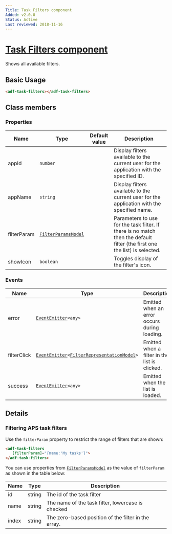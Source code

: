 ```yaml
---
Title: Task Filters component
Added: v2.0.0
Status: Active
Last reviewed: 2018-11-16
---
```


# [Task Filters component](../../../lib/process-services/src/lib/task-list/components/task-filters.component.ts "Defined in task-filters.component.ts")

Shows all available filters.

## Basic Usage

```html
<adf-task-filters></adf-task-filters>
```

## Class members

### Properties

| Name        | Type                                                                                          | Default value | Description                                                                                                               |
| ----------- | --------------------------------------------------------------------------------------------- | ------------- | ------------------------------------------------------------------------------------------------------------------------- |
| appId       | `number`                                                                                      |               | Display filters available to the current user for the application with the specified ID.                                  |
| appName     | `string`                                                                                      |               | Display filters available to the current user for the application with the specified name.                                |
| filterParam | [`FilterParamsModel`](../../../lib/process-services/src/lib/task-list/models/filter.model.ts) |               | Parameters to use for the task filter. If there is no match then the default filter (the first one the list) is selected. |
| showIcon    | `boolean`                                                                                     |               | Toggles display of the filter's icon.                                                                                     |

### Events

| Name        | Type                                                                                                                                                                  | Description                                   |
| ----------- | --------------------------------------------------------------------------------------------------------------------------------------------------------------------- | --------------------------------------------- |
| error       | [`EventEmitter`](https://angular.io/api/core/EventEmitter)`<any>`                                                                                                     | Emitted when an error occurs during loading.  |
| filterClick | [`EventEmitter`](https://angular.io/api/core/EventEmitter)`<`[`FilterRepresentationModel`](../../../lib/process-services/src/lib/task-list/models/filter.model.ts)`>` | Emitted when a filter in the list is clicked. |
| success     | [`EventEmitter`](https://angular.io/api/core/EventEmitter)`<any>`                                                                                                     | Emitted when the list is loaded.              |

## Details

### Filtering APS task filters

Use the `filterParam` property to restrict the range of filters that are shown:

```html
<adf-task-filters 
   [filterParam]="{name:'My tasks'}">
</adf-task-filters>
```

You can use properties from [`FilterParamsModel`](../../../lib/process-services/src/lib/task-list/models/filter.model.ts)
as the value of `filterParam` as shown in the table below:

| Name  | Type   | Description                                         |
| ----- | ------ | --------------------------------------------------- |
| id    | string | The id of the task filter                           |
| name  | string | The name of the task filter, lowercase is checked   |
| index | string | The zero-based position of the filter in the array. |
